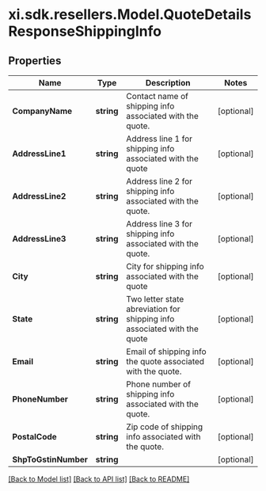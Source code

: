# xi.sdk.resellers.Model.QuoteDetailsResponseShippingInfo

## Properties

Name | Type | Description | Notes
------------ | ------------- | ------------- | -------------
**CompanyName** | **string** | Contact name  of shipping info associated with the quote. | [optional] 
**AddressLine1** | **string** | Address line 1 for shipping info associated with the quote | [optional] 
**AddressLine2** | **string** | Address line 2 for shipping info associated with the quote. | [optional] 
**AddressLine3** | **string** | Address line 3 for shipping info associated with the quote. | [optional] 
**City** | **string** | City for shipping info associated with the quote | [optional] 
**State** | **string** | Two letter state abreviation for shipping info associated with the quote | [optional] 
**Email** | **string** | Email of shipping info the quote associated with the quote. | [optional] 
**PhoneNumber** | **string** | Phone number of shipping info associated with the quote. | [optional] 
**PostalCode** | **string** | Zip code of shipping info associated with the quote. | [optional] 
**ShpToGstinNumber** | **string** |  | [optional] 

[[Back to Model list]](../README.md#documentation-for-models) [[Back to API list]](../README.md#documentation-for-api-endpoints) [[Back to README]](../README.md)

